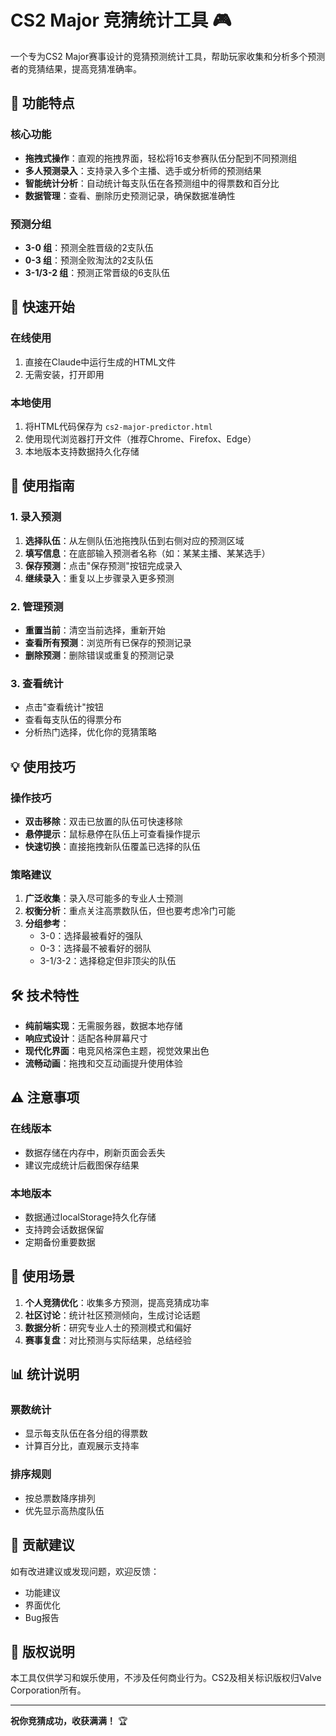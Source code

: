 # CS2 Major 竞猜统计工具 🎮

一个专为CS2 Major赛事设计的竞猜预测统计工具，帮助玩家收集和分析多个预测者的竞猜结果，提高竞猜准确率。

## 🌟 功能特点

### 核心功能
- **拖拽式操作**：直观的拖拽界面，轻松将16支参赛队伍分配到不同预测组
- **多人预测录入**：支持录入多个主播、选手或分析师的预测结果
- **智能统计分析**：自动统计每支队伍在各预测组中的得票数和百分比
- **数据管理**：查看、删除历史预测记录，确保数据准确性

### 预测分组
- **3-0 组**：预测全胜晋级的2支队伍
- **0-3 组**：预测全败淘汰的2支队伍  
- **3-1/3-2 组**：预测正常晋级的6支队伍

## 🚀 快速开始

### 在线使用
1. 直接在Claude中运行生成的HTML文件
2. 无需安装，打开即用

### 本地使用
1. 将HTML代码保存为 `cs2-major-predictor.html`
2. 使用现代浏览器打开文件（推荐Chrome、Firefox、Edge）
3. 本地版本支持数据持久化存储

## 📖 使用指南

### 1. 录入预测
1. **选择队伍**：从左侧队伍池拖拽队伍到右侧对应的预测区域
2. **填写信息**：在底部输入预测者名称（如：某某主播、某某选手）
3. **保存预测**：点击"保存预测"按钮完成录入
4. **继续录入**：重复以上步骤录入更多预测

### 2. 管理预测
- **重置当前**：清空当前选择，重新开始
- **查看所有预测**：浏览所有已保存的预测记录
- **删除预测**：删除错误或重复的预测记录

### 3. 查看统计
- 点击"查看统计"按钮
- 查看每支队伍的得票分布
- 分析热门选择，优化你的竞猜策略

## 💡 使用技巧

### 操作技巧
- **双击移除**：双击已放置的队伍可快速移除
- **悬停提示**：鼠标悬停在队伍上可查看操作提示
- **快速切换**：直接拖拽新队伍覆盖已选择的队伍

### 策略建议
1. **广泛收集**：录入尽可能多的专业人士预测
2. **权衡分析**：重点关注高票数队伍，但也要考虑冷门可能
3. **分组参考**：
   - 3-0：选择最被看好的强队
   - 0-3：选择最不被看好的弱队
   - 3-1/3-2：选择稳定但非顶尖的队伍

## 🛠️ 技术特性

- **纯前端实现**：无需服务器，数据本地存储
- **响应式设计**：适配各种屏幕尺寸
- **现代化界面**：电竞风格深色主题，视觉效果出色
- **流畅动画**：拖拽和交互动画提升使用体验

## ⚠️ 注意事项

### 在线版本
- 数据存储在内存中，刷新页面会丢失
- 建议完成统计后截图保存结果

### 本地版本
- 数据通过localStorage持久化存储
- 支持跨会话数据保留
- 定期备份重要数据

## 🎯 使用场景

1. **个人竞猜优化**：收集多方预测，提高竞猜成功率
2. **社区讨论**：统计社区预测倾向，生成讨论话题
3. **数据分析**：研究专业人士的预测模式和偏好
4. **赛事复盘**：对比预测与实际结果，总结经验

## 📊 统计说明

### 票数统计
- 显示每支队伍在各分组的得票数
- 计算百分比，直观展示支持率

### 排序规则
- 按总票数降序排列
- 优先显示高热度队伍

## 🤝 贡献建议

如有改进建议或发现问题，欢迎反馈：
- 功能建议
- 界面优化
- Bug报告

## 📄 版权说明

本工具仅供学习和娱乐使用，不涉及任何商业行为。CS2及相关标识版权归Valve Corporation所有。

---

**祝你竞猜成功，收获满满！** 🏆
